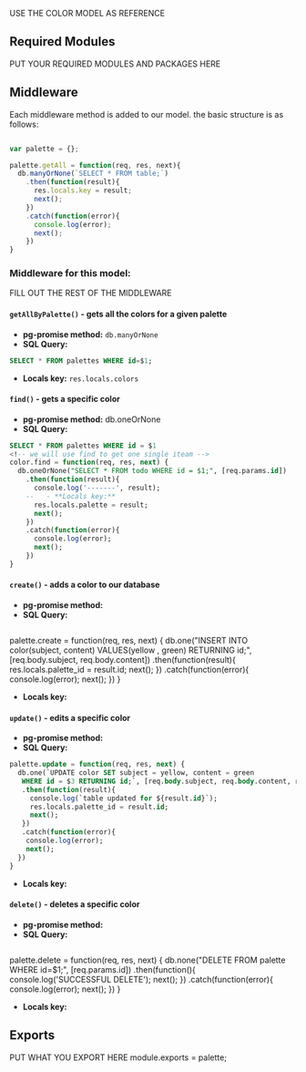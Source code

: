 USE THE COLOR MODEL AS REFERENCE
## Required Modules 
PUT YOUR REQUIRED MODULES AND PACKAGES HERE

## Middleware
Each middleware method is added to our model. the basic structure is as follows:

```js

var palette = {};

palette.getAll = function(req, res, next){
  db.manyOrNone(`SELECT * FROM table;`)
    .then(function(result){
      res.locals.key = result;
      next();
    })
    .catch(function(error){
      console.log(error);
      next();
    })
}
```
### Middleware for this model:

FILL OUT THE REST OF THE MIDDLEWARE

#### `getAllByPalette()` - gets all the colors for a given palette 

- **pg-promise method:** `db.manyOrNone`
- **SQL Query:**
```sql 
SELECT * FROM palettes WHERE id=$1;
```
- **Locals key:** `res.locals.colors`
#### `find()` - gets a specific color
- **pg-promise method:** 
db.oneOrNone
- **SQL Query:**
```sql 
SELECT * FROM palettes WHERE id = $1
<!-- we will use find to get one single iteam -->
color.find = function(req, res, next) {
  db.oneOrNone("SELECT * FROM todo WHERE id = $1;", [req.params.id])
    .then(function(result){
      console.log('-------', result);
    --   - **Locals key:**  
      res.locals.palette = result;
      next();
    })
    .catch(function(error){
      console.log(error);
      next();
    })
}
```

#### `create()` - adds a color to our database
- **pg-promise method:** 
- **SQL Query:**
```sql 
```
palette.create = function(req, res, next) {
  db.one("INSERT INTO color(subject, content) VALUES(yellow , green) RETURNING id;", [req.body.subject, req.body.content])
    .then(function(result){
      res.locals.palette_id = result.id;
      next();
    })
    .catch(function(error){
      console.log(error);
      next();
    })
}
- **Locals key:**  
#### `update()` - edits a specific color
- **pg-promise method:** 
- **SQL Query:**
```sql 
palette.update = function(req, res, next) {
  db.one(`UPDATE color SET subject = yellow, content = green
   WHERE id = $3 RETURNING id;`, [req.body.subject, req.body.content, req.params.id])
   .then(function(result){
     console.log(`table updated for ${result.id}`);
     res.locals.palette_id = result.id;
     next();
   })
   .catch(function(error){
    console.log(error);
    next();
  })
}
```
- **Locals key:** 
#### `delete()` - deletes a specific color
- **pg-promise method:** 
- **SQL Query:**
```sql 
```

palette.delete = function(req, res, next) {
  db.none("DELETE FROM palette WHERE id=$1;", [req.params.id])
    .then(function(){
      console.log('SUCCESSFUL DELETE');
      next();
    })
    .catch(function(error){
      console.log(error);
      next();
    })
}
- **Locals key:**  

## Exports
PUT WHAT YOU EXPORT HERE
module.exports = palette;